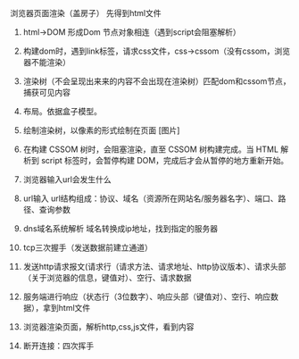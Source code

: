 浏览器页面渲染（盖房子）
先得到html文件
1. html->DOM 形成Dom 节点对象相连（遇到script会阻塞解析）
2. 构建dom时，遇到link标签，请求css文件，css->cssom（没有cssom，浏览器不能渲染）
3. 渲染树（不会呈现出来来的内容不会出现在渲染树）匹配dom和cssom节点，捕获可见内容
4. 布局。依据盒子模型。
5. 绘制渲染树，以像素的形式绘制在页面
[图片]

6. 在构建 CSSOM 树时，会阻塞渲染，直至 CSSOM 树构建完成。当 HTML 解析到 script 标签时，会暂停构建 DOM，完成后才会从暂停的地方重新开始。
7. 浏览器输入url会发生什么
1. url输入
url结构组成：协议、域名（资源所在网站名/服务器名字）、端口、路径、查询参数
2. dns域名系统解析
域名转换成ip地址，找到指定的服务器
3. tcp三次握手（发送数据前建立通道）
4. 发送http请求报文(请求行（请求方法、请求地址、http协议版本）、请求头部（关于浏览器的信息，键值对）、空行、请求数据
5. 服务端进行响应（状态行（3位数字）、响应头部（键值对）、空行、响应数据），拿到html文件
6. 浏览器渲染页面，解析http,css,js文件，看到内容
7. 断开连接：四次挥手